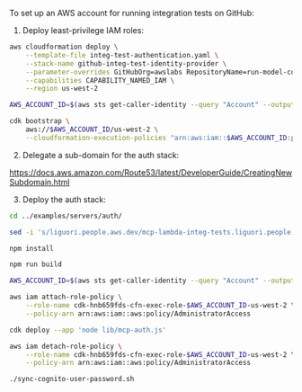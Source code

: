 To set up an AWS account for running integration tests on GitHub:

1. Deploy least-privilege IAM roles:

```bash
aws cloudformation deploy \
    --template-file integ-test-authentication.yaml \
    --stack-name github-integ-test-identity-provider \
    --parameter-overrides GitHubOrg=awslabs RepositoryName=run-model-context-protocol-servers-with-aws-lambda \
    --capabilities CAPABILITY_NAMED_IAM \
    --region us-west-2

AWS_ACCOUNT_ID=$(aws sts get-caller-identity --query "Account" --output text)

cdk bootstrap \
    aws://$AWS_ACCOUNT_ID/us-west-2 \
    --cloudformation-execution-policies "arn:aws:iam::$AWS_ACCOUNT_ID:policy/mcp-lambda-integ-test-cdk-cfn-execution"
```

2. Delegate a sub-domain for the auth stack:

https://docs.aws.amazon.com/Route53/latest/DeveloperGuide/CreatingNewSubdomain.html

3. Deploy the auth stack:

```bash
cd ../examples/servers/auth/

sed -i 's/liguori.people.aws.dev/mcp-lambda-integ-tests.liguori.people.aws.dev/g' lib/mcp-auth.ts

npm install

npm run build

AWS_ACCOUNT_ID=$(aws sts get-caller-identity --query "Account" --output text)

aws iam attach-role-policy \
    --role-name cdk-hnb659fds-cfn-exec-role-$AWS_ACCOUNT_ID-us-west-2 \
    --policy-arn arn:aws:iam::aws:policy/AdministratorAccess

cdk deploy --app 'node lib/mcp-auth.js'

aws iam detach-role-policy \
    --role-name cdk-hnb659fds-cfn-exec-role-$AWS_ACCOUNT_ID-us-west-2 \
    --policy-arn arn:aws:iam::aws:policy/AdministratorAccess

./sync-cognito-user-password.sh
```
